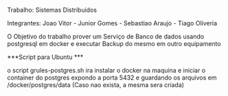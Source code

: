 Trabalho: Sistemas Distribuidos

Integrantes: Joao Vitor - Junior Gomes - Sebastiao Araujo - Tiago Oliveria

O Objetivo do trabalho prover um Serviço de Banco de dados usando postgresql em docker e executar Backup do mesmo em outro equipamento 

***Script para Ubuntu ***

o script grules-postgres.sh ira instalar o docker na maquina e iniciar o container do postgres expondo a porta 5432 e guardando os arquivos em /docker/postgres/data (Caso nao exista, a mesma sera criada)

